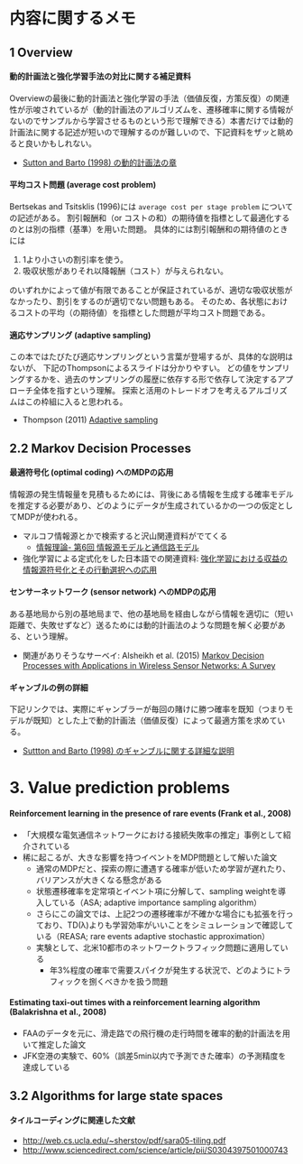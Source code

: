 # 内容に関するメモ

## 1 Overview

#### 動的計画法と強化学習手法の対比に関する補足資料
Overviewの最後に動的計画法と強化学習の手法（価値反復，方策反復）の関連性が示唆されているが（動的計画法のアルゴリズムを、遷移確率に関する情報がないのでサンプルから学習させるものという形で理解できる）本書だけでは動的計画法に関する記述が短いので理解するのが難しいので、下記資料をザッと眺めると良いかもしれない。

- [Sutton and Barto (1998) の動的計画法の章](http://webdocs.cs.ualberta.ca/~sutton/book/4/node1.html)

#### 平均コスト問題 (average cost problem)
Bertsekas and Tsitsklis (1996)には `average cost per stage problem` についての記述がある。
割引報酬和（or コストの和）の期待値を指標として最適化するのとは別の指標（基準）を用いた問題。
具体的には割引報酬和の期待値のときには 

1. 1より小さいの割引率を使う。
2. 吸収状態がありそれ以降報酬（コスト）が与えられない。

のいずれかによって値が有限であることが保証されているが、適切な吸収状態がなかったり、割引をするのが適切でない問題もある。
そのため、各状態におけるコストの平均（の期待値）を指標とした問題が平均コスト問題である。

#### 適応サンプリング (adaptive sampling)
この本ではたびたび適応サンプリングという言葉が登場するが、具体的な説明はないが、
下記のThompsonによるスライドは分かりやすい。
どの値をサンプリングするかを、過去のサンプリングの履歴に依存する形で依存して決定するアプローチ全体を指すという理解。
探索と活用のトレードオフを考えるアルゴリズムはこの枠組に入ると思われる。

- Thompson (2011) [Adaptive sampling](http://www.mathstat.helsinki.fi/msm/banocoss/2011/Presentations/Thompson_web.pdf)

## 2.2 Markov Decision Processes

#### 最適符号化 (optimal coding) へのMDPの応用
情報源の発生情報量を見積もるためには、背後にある情報を生成する確率モデルを推定する必要があり、どのようにデータが生成されているかの一つの仮定としてMDPが使われる。

- マルコフ情報源とかで検索すると沢山関連資料がでてくる
  - [情報理論- 第6回 情報源モデルと通信路モデル](http://web.tuat.ac.jp/~s-hotta/info/slide6.pdf)
- 強化学習による定式化をした日本語での関連資料: [強化学習における収益の情報源符号化とその行動選択への応用](https://www.google.co.jp/webhp?sourceid=chrome-instant&rlz=1C5CHFA_enJP565JP565&ion=1&espv=2&ie=UTF-8#q=%E5%BC%B7%E5%8C%96%E5%AD%A6%E7%BF%92%E3%81%AB%E3%81%8A%E3%81%91%E3%82%8B%E5%8F%8E%E7%9B%8A%E3%81%AE%E6%83%85%E5%A0%B1%E6%BA%90%E7%AC%A6%E5%8F%B7%E5%8C%96%E3%81%A8%E3%81%9D%E3%81%AE%E8%A1%8C%E5%8B%95%E9%81%B8%E6%8A%9E%E3%81%B8%E3%81%AE%E5%BF%9C%E7%94%A8)

#### センサーネットワーク (sensor network) へのMDPの応用
ある基地局から別の基地局まで、他の基地局を経由しながら情報を適切に（短い距離で、失敗せずなど）送るためには動的計画法のような問題を解く必要がある、という理解。

- 関連がありそうなサーベイ: Alsheikh et al. (2015) [Markov Decision Processes with Applications in Wireless Sensor Networks: A Survey](https://arxiv.org/pdf/1501.00644.pdf)

#### ギャンブルの例の詳細
下記リンクでは、実際にギャンブラーが毎回の賭けに勝つ確率を既知（つまりモデルが既知）とした上で動的計画法（価値反復）によって最適方策を求めている。

- [Suttton and Barto (1998) のギャンブルに関する詳細な説明](http://webdocs.cs.ualberta.ca/~sutton/book/4/node5.html#SECTION00140000000000000000)

# 3. Value prediction problems

#### Reinforcement learning in the presence of rare events (Frank et al., 2008)
- 「大規模な電気通信ネットワークにおける接続失敗率の推定」事例として紹介されている
- 稀に起こるが、大きな影響を持つイベントをMDP問題として解いた論文
	- 通常のMDPだと、探索の際に遭遇する確率が低いため学習が遅れたり、バリアンスが大きくなる懸念がある
	- 状態遷移確率を定常項とイベント項に分解して、sampling weightを導入している（ASA; adaptive importance sampling algorithm）
	- さらにこの論文では、上記2つの遷移確率が不確かな場合にも拡張を行っており、TD(λ)よりも学習効率がいいことをシミュレーションで確認している（REASA; rare events adaptive stochastic approximation）
	- 実験として、北米10都市のネットワークトラフィック問題に適用している
		- 年3%程度の確率で需要スパイクが発生する状況で、どのようにトラフィックを捌くべきかを扱う問題

#### Estimating taxi-out times with a reinforcement learning algorithm (Balakrishna et al., 2008)
- FAAのデータを元に、滑走路での飛行機の走行時間を確率的動的計画法を用いて推定した論文
- JFK空港の実験で、60%（誤差5min以内で予測できた確率）の予測精度を達成している

## 3.2 Algorithms for large state spaces

#### タイルコーディングに関連した文献
- http://web.cs.ucla.edu/~sherstov/pdf/sara05-tiling.pdf
- http://www.sciencedirect.com/science/article/pii/S0304397501000743
